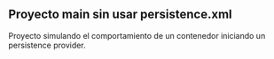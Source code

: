 ## Proyecto main sin usar persistence.xml

Proyecto simulando el comportamiento de un contenedor iniciando un 
persistence provider.